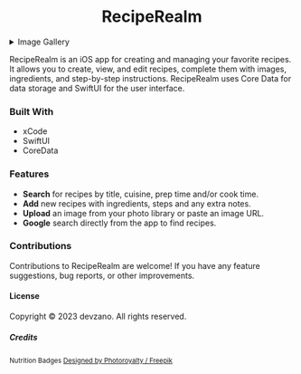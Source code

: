 <h1 align="center">RecipeRealm</h1>

<details>
  <summary>Image Gallery</summary>

  <div style="overflow-x: auto; white-space: nowrap; display: flex; justify-content: center;">
    <img src="/Screenshots/RecipeRealm(Home).png" alt="RecipeRealm List View" style="width: 300px; height: auto; margin-right: 10px;">
    <img src="/Screenshots/RecipeRealm(New).png" alt="RecipeRealm New Recipe View" style="width: 300px; height: auto; margin-right: 10px;">
    <img src="/Screenshots/RecipeRealm(New2).png" alt="RecipeRealm New Recipe View 2" style="width: 300px; height: auto; margin-right: 10px;">
    <img src="/Screenshots/RecipeRealm(Detail).png" alt="RecipeRealm Test Detail View" style="width: 300px; height: auto; margin-right: 10px;">
    <img src="/Screenshots/RecipeRealm(DetailEdit).png" alt="RecipeRealm Test Edit Detail View" style="width: 300px; height: auto; margin-right: 10px;">
    <img src="/Screenshots/RecipeRealm(Detail1).png" alt="RecipeRealm Detail View" style="width: 300px; height: auto; margin-right: 10px;">
    <img src="/Screenshots/RecipeRealm(Detail2).png" alt="RecipeRealm Detail View" style="width: 300px; height: auto; margin-right: 10px;">
  </div>

</details>

RecipeRealm is an iOS app for creating and managing your favorite recipes. It allows you to create, view, and edit recipes, complete them with images, ingredients, and step-by-step instructions. RecipeRealm uses Core Data for data storage and SwiftUI for the user interface.

### Built With
* xCode
* SwiftUI
* CoreData

### Features
* __Search__ for recipes by title, cuisine, prep time and/or cook time.
* __Add__ new recipes with ingredients, steps and any extra notes.
* __Upload__ an image from your photo library or paste an image URL.
* __Google__ search directly from the app to find recipes.

### Contributions
Contributions to RecipeRealm are welcome! If you have any feature suggestions, bug reports, or other improvements.

#### License
Copyright © 2023 devzano. All rights reserved.

##### Credits
<small>Nutrition Badges <a href="http://www.freepik.com">Designed by Photoroyalty / Freepik</a></small>
